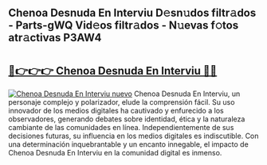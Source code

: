 ## Chenoa Desnuda En Interviu D𝚎sn𝚞dos filtr𝚊dos - Parts-gWQ Vid𝚎os filtr𝚊dos - N𝚞evas f𝚘tos atr𝚊ctivas P3AW4

# <h2><a href="http://mbc9dqs.tromn.icu/?c=Chenoa+Desnuda+En+Interviu">🔗👉👉👉 Chenoa Desnuda En Interviu 🔗🔗</a></h2>

[![Chenoa Desnuda En Interviu nuevo](https://i.imgur.com/pEAQMta.gif)](http://mbc9dqs.tromn.icu/?c=Chenoa+Desnuda+En+Interviu)
Chenoa Desnuda En Interviu, un personaje complejo y polarizador, elude la comprensión fácil. Su uso innovador de los medios digitales ha cautivado y enfurecido a los observadores, generando debates sobre identidad, ética y la naturaleza cambiante de las comunidades en línea. Independientemente de sus decisiones futuras, su influencia en los medios digitales es indiscutible. Con una determinación inquebrantable y un encanto innegable, el impacto de Chenoa Desnuda En Interviu en la comunidad digital es inmenso.
